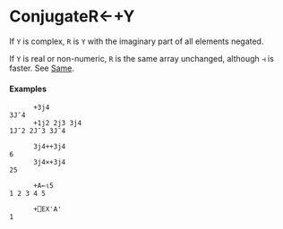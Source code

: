 




<h1 class="heading"><span class="name">Conjugate</span><span class="command">R←+Y</span></h1>

If `Y` is complex, `R` is `Y` with the imaginary part of all elements negated.


If `Y` is real or non-numeric, `R` is the same array unchanged, although `⊣` is faster. See [Same](../../non-scalar-selection-functions/same.md).

#### Examples
```apl
      +3j4
3J¯4
      +1j2 2j3 3j4
1J¯2 2J¯3 3J¯4
 
      3j4++3j4
6
      3j4×+3j4
25
 
      +A←⍳5
1 2 3 4 5
 
      +⎕EX'A'
1
```



